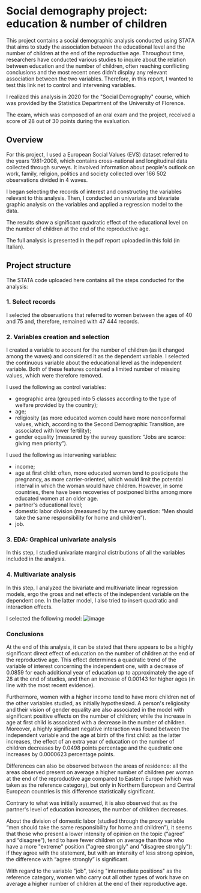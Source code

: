 # Social demography project: education & number of children 
This project contains a social demographic analysis conducted using STATA that aims to study the association between the educational level and the number of children at the end of the reproductive age. Throughout time, researchers have conducted various studies to inquire about the relation between education and the number of children, often reaching conflicting conclusions and the most recent ones didn't display any relevant association between the two variables. Therefore, in this report, I wanted to test this link net to control and intervening variables.

I realized this analysis in 2020 for the "Social Demography" course, which was provided by the Statistics Department of the University of Florence.

The exam, which was composed of an oral exam and the project, received a score of 28 out of 30 points during the evaluation.

## Overview
For this project, I used a European Social Values (EVS) dataset referred to the years 1981-2008, which contains cross-national and longitudinal data collected through surveys. It involved information about people's outlook on work, family, religion, politics and society collected over 166 502 observations divided in 4 waves.

I began selecting the records of interest and constructing the variables relevant to this analysis. Then, I conducted an univariate and bivariate graphic analysis on the variables and applied a regression model to the data. 

The results show a significant quadratic effect of the educational level on the number of children at the end of the reproductive age.

The full analysis is presented in the pdf report uploaded in this fold (in Italian).

## Project structure
The STATA code uploaded here contains all the steps conducted for the analysis:
### 1. Select records
I selected the observations that referred to women between the ages of 40 and 75 and, therefore, remained with 47 444 records.
### 2. Variables creation and selection
I created a variable to account for the number of children (as it changed among the waves) and considered it as the dependent variable. I selected the continuous variable about the educational level as the independent variable. Both of these features contained a limited number of missing values, which were therefore removed.

I used the following as control variables:

- geographic area (grouped into 5 classes according to the type of welfare provided by the country);
- age;
- religiosity (as more educated women could have more nonconformal values, which, according to the Second Demographic Transition, are associated with lower fertility);
- gender equality (measured by the survey question: “Jobs are scarce: giving men priority”).

I used the following as intervening variables:

- income;
- age at first child: often, more educated women tend to posticipate the pregnancy, as more carrier-oriented, which would limit the potential interval in which the woman would have children. However, in some countries, there have been recoveries of postponed births among more educated women at an older age.
- partner's educational level;
- domestic labor division (measured by the survey question: “Men should take the same responsibility for home and children”).
- job.  

### 3. EDA: Graphical univariate analysis
In this step, I studied univariate marginal distributions of all the variables included in the analysis.

### 4. Multivariate analysis
In this step, I analyzed the bivariate and multivariate linear regression models, ergo the gross and net effects of the independent variable on the dependent one. In the latter model, I also tried to insert quadratic and interaction effects.

I selected the following model: ![image](https://github.com/aciandri/University_Projects/assets/161453657/64e28ddc-e445-4835-b962-32a9e0a20c4b)

### Conclusions
At the end of this analysis, it can be stated that there appears to be a highly significant direct effect of education on the number of children at the end of the reproductive age. This effect determines a quadratic trend of the variable of interest concerning the independent one, with a decrease of 0.0859 for each additional year of education up to approximately the age of 28 at the end of studies, and then an increase of 0.00143 for higher ages (in line with the most recent evidence).

Furthermore, women with a higher income tend to have more children net of the other variables studied, as initially hypothesized. A person's religiosity and their vision of gender equality are also associated in the model with significant positive effects on the number of children; while the increase in age at first child is associated with a decrease in the number of children. Moreover, a highly significant negative interaction was found between the independent variable and the age at birth of the first child: as the latter increases, the effect of an extra year of education on the number of children decreases by 0.0498 points percentage and the quadratic one increases by 0.0000623 percentage points.

Differences can also be observed between the areas of residence: all the areas observed present on average a higher number of children per woman at the end of the reproductive age compared to Eastern Europe (which was taken as the reference category), but only in Northern European and Central European countries is this difference statistically significant.

Contrary to what was initially assumed, it is also observed that as the partner's level of education increases, the number of children decreases.

About the division of domestic labor (studied through the proxy variable “men should take the same responsibility for home and children”), it seems that those who present a lower intensity of opinion on the topic (“agree” and “disagree”), tend to have fewer children on average than those who have a more "extreme" position ("agree strongly" and "disagree strongly"): if they agree with the statement, but with an intensity of less strong opinion, the difference with “agree strongly” is significant.

With regard to the variable "job", taking "intermediate positions" as the reference category, women who carry out all other types of work have on average a higher number of children at the end of their reproductive age.








